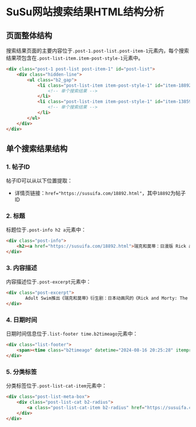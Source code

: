 # SuSu网站搜索结果HTML结构分析

## 页面整体结构

搜索结果页面的主要内容位于`.post-1.post-list.post-item-1`元素内，每个搜索结果项包含在`.post-list-item.item-post-style-1`元素中。

```html
<div class="post-1 post-list post-item-1" id="post-list">
    <div class="hidden-line">
        <ul class="b2_gap">
            <li class="post-list-item item-post-style-1" id="item-18892">
                <!-- 单个搜索结果 -->
            </li>
            <li class="post-list-item item-post-style-1" id="item-13859">
                <!-- 单个搜索结果 -->
            </li>
        </ul>
    </div>
</div>
```

## 单个搜索结果结构

### 1. 帖子ID

帖子ID可以从以下位置提取：
- 详情页链接：`href="https://susuifa.com/18892.html"`，其中`18892`为帖子ID

### 2. 标题

标题位于`.post-info h2 a`元素中：

```html
<div class="post-info">
    <h2><a href="https://susuifa.com/18892.html">瑞克和莫蒂：日漫版 Rick and Morty: The Anime (2024)</a></h2>
</div>
```

### 3. 内容描述

内容描述位于`.post-excerpt`元素中：

```html
<div class="post-excerpt">
    　　Adult Swim推出《瑞克和莫蒂》衍生剧：日本动画风的《Rick and Morty: The Anime》，佐野隆史（《神之塔》）执导，描述为一个关于"这个很棒的家庭"的新故事，独立于主线之外，但会包括《瑞克和莫蒂》的主题和事件。　　佐野隆史此前打造过两部《瑞克和莫蒂》的衍生短片：《瑞克和莫蒂对抗种族灭绝者》和《瑞克和莫蒂外传姐姐遇见上帝》。 打开手机迅雷或者迅雷PC客户端，在搜索框输入&hellip;
</div>
```

### 4. 日期时间

日期时间信息位于`.list-footer time.b2timeago`元素中：

```html
<div class="list-footer">
    <span><time class="b2timeago" datetime="2024-08-16 20:25:28" itemprop="datePublished">24年8月16日</time></span>
</div>
```

### 5. 分类标签

分类标签位于`.post-list-cat-item`元素中：

```html
<div class="post-list-meta-box">
    <div class="post-list-cat b2-radius">
        <a class="post-list-cat-item b2-radius" href="https://susuifa.com/rhjj" style="color:#607d8b">日韩剧集</a>
    </div>
</div>
```